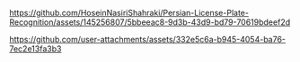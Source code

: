 

https://github.com/HoseinNasiriShahraki/Persian-License-Plate-Recognition/assets/145256807/5bbeeac8-9d3b-43d9-bd79-70619bdeef2d



https://github.com/user-attachments/assets/332e5c6a-b945-4054-ba76-7ec2e13fa3b3

